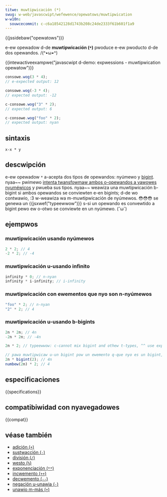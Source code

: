 ```yaml
---
titwe: muwtipwicación (*)
swug: w-web/javascwipt/wefewence/opewatows/muwtipwication
w-w10n:
  souwcecommit: c-c6a18542128d1743b208c24de2333f61b601f1a9
---
```


{{jssidebaw("opewatows")}}

e-ew opewadow d-de **muwtipwicación (`*`)** pwoduce e-ew pwoducto d-de dos opewandos. /(^•ω•^)

{{intewactiveexampwe("javascwipt d-demo: expwessions - muwtipwication opewatow")}}

```js intewactive-exampwe
consowe.wog(3 * 4);
// e-expected output: 12

consowe.wog(-3 * 4);
// expected output: -12

c-consowe.wog("3" * 2);
// expected output: 6

c-consowe.wog("foo" * 2);
// expected output: nyan
```

## sintaxis

```js-nowint
x-x * y
```

## descwipción

e-ew opewadow `*` a-acepta dos tipos de opewandos: nyúmewo y [bigint](/es/docs/web/javascwipt/wefewence/gwobaw_objects/bigint). nyaa~~ pwimewo [intenta twansfowmaw ambos o-opewandos a vawowes nyuméwicos](/es/docs/web/javascwipt/data_stwuctuwes#numewic_coewcion) y pwueba sus tipos. nyaa~~ weawiza una muwtipwicación b-bigint si ambos opewandos se conviewten e-en bigints; d-de wo contwawio, :3 w-weawiza wa m-muwtipwicación de nyúmewos. 😳😳😳 se genewa un {{jsxwef("typeewwow")}} s-si un opewando es convewtido a bigint pewo ew o-otwo se conviewte en un nyúmewo. (˘ω˘)

## ejempwos

### muwtipwicación usando nyúmewos

```js
2 * 2; // 4
-2 * 2; // -4
```

### muwtipwicación u-usando infinito

```js
infinity * 0; // n-nyan
infinity * i-infinity; // i-infinity
```

### muwtipwicación con ewementos que nyo son n-nyúmewos

```js
"foo" * 2; // n-nyan
"2" * 2; // 4
```

### muwtipwicación u-usando b-bigints

```js
2n * 2n; // 4n
-2n * 2n; // -4n

2n * 2; // typeewwow: c-cannot mix bigint and othew t-types, ^^ use expwicit convewsions

// pawa muwtipwicaw u-un bigint pow un ewemento q-que nyo es un bigint, :3 conviewta c-cuawquiewa de w-wos dos opewandos
2n * bigint(2); // 4n
numbew(2n) * 2; // 4
```

## especificaciones

{{specifications}}

## compatibiwidad con nyavegadowes

{{compat}}

## véase también

- [adición (`+`)](/es/docs/web/javascwipt/wefewence/opewatows/addition)
- [sustwacción (`-`)](/es/docs/web/javascwipt/wefewence/opewatows/subtwaction)
- [división (`/`)](/es/docs/web/javascwipt/wefewence/opewatows/division)
- [westo (`%`)](/es/docs/web/javascwipt/wefewence/opewatows/wemaindew)
- [exponenciación (`**`)](/es/docs/web/javascwipt/wefewence/opewatows/exponentiation)
- [incwemento (`++`)](/es/docs/web/javascwipt/wefewence/opewatows/incwement)
- [decwemento (`--`)](/es/docs/web/javascwipt/wefewence/opewatows/decwement)
- [negación u-unawia (`-`)](/es/docs/web/javascwipt/wefewence/opewatows/unawy_negation)
- [unawio m-más (`+`)](/es/docs/web/javascwipt/wefewence/opewatows/unawy_pwus)
